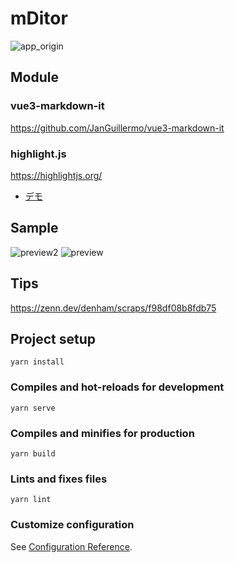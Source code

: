 # mDitor

![app_origin](https://user-images.githubusercontent.com/60646787/190929511-1800f1f3-01a9-471f-ba15-57ec221730f4.png)

## Module

### vue3-markdown-it

https://github.com/JanGuillermo/vue3-markdown-it

### highlight.js

https://highlightjs.org/

- [デモ](https://highlightjs.org/static/demo/)

## Sample

![preview2](https://github.com/yud0uhu/vue3-electron-app/blob/main/markdown-editor2.png)
![preview](https://raw.githubusercontent.com/yud0uhu/vue3-electron-app/main/markdown-editor.png)

## Tips

https://zenn.dev/denham/scraps/f98df08b8fdb75

## Project setup

```
yarn install
```

### Compiles and hot-reloads for development

```
yarn serve
```

### Compiles and minifies for production

```
yarn build
```

### Lints and fixes files

```
yarn lint
```

### Customize configuration

See [Configuration Reference](https://cli.vuejs.org/config/).
